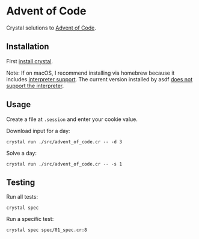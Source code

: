 # Advent of Code

Crystal solutions to [Advent of Code](https://adventofcode.com/).

## Installation

First [install crystal](https://crystal-lang.org/install/).

Note: If on macOS, I recommend installing via homebrew because it includes [interpreter support](https://crystal-lang.org/2021/12/29/crystal-i/). The current version installed by asdf [does not support the interpreter](https://github.com/asdf-community/asdf-crystal/issues/49).

## Usage

Create a file at `.session` and enter your cookie value.

Download input for a day:

```
crystal run ./src/advent_of_code.cr -- -d 3
```

Solve a day:

```
crystal run ./src/advent_of_code.cr -- -s 1
```

## Testing

Run all tests:

```
crystal spec
```

Run a specific test:

```
crystal spec spec/01_spec.cr:8
```

